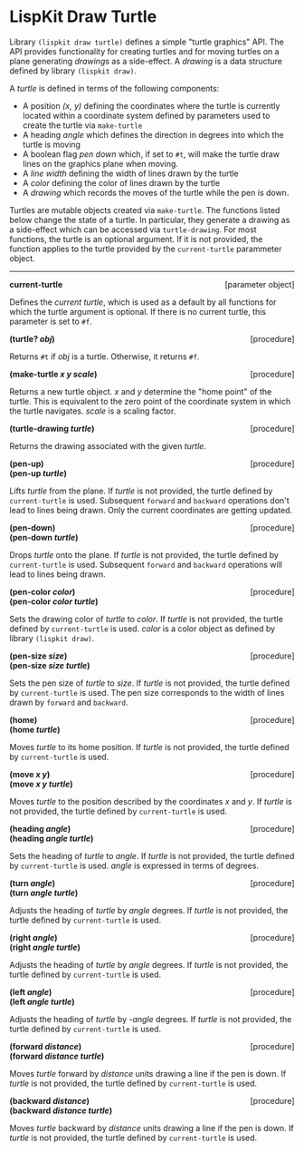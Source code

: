 # LispKit Draw Turtle

Library `(lispkit draw turtle)` defines a simple "turtle graphics" API. The API provides functionality for creating turtles and for moving turtles on a plane generating _drawings_ as a side-effect. A _drawing_ is a data structure defined by library `(lispkit draw)`.

A _turtle_ is defined in terms of the following components:
   - A position _(x, y)_ defining the coordinates where the turtle is currently located within a coordinate system defined by parameters used to create the turtle via `make-turtle`
   - A heading _angle_ which defines the direction in degrees into which the turtle is moving
   - A boolean flag _pen down_ which, if set to `#t`, will make the turtle draw lines on the graphics plane when moving.
   - A _line width_ defining the width of lines drawn by the turtle
   - A _color_ defining the color of lines drawn by the turtle
   - A _drawing_ which records the moves of the turtle while the pen is down.

Turtles are mutable objects created via `make-turtle`. The functions listed below change the state of a turtle. In particular, they generate a drawing as a side-effect which can be accessed via `turtle-drawing`. For most functions, the turtle is an optional argument. If it is not provided, the function applies to the turtle provided by the `current-turtle` parammeter object.

***

**current-turtle** &nbsp;&nbsp;&nbsp; <span style="float:right;text-align:rigth;">[parameter object]</span>  

Defines the _current turtle_, which is used as a default by all functions for which the turtle argument is optional. If there is no current turtle, this parameter is set to `#f`.

**(turtle? _obj_)** &nbsp;&nbsp;&nbsp; <span style="float:right;text-align:rigth;">[procedure]</span>  

Returns `#t` if _obj_ is a turtle. Otherwise, it returns `#f`.

**(make-turtle _x y scale_)** &nbsp;&nbsp;&nbsp; <span style="float:right;text-align:rigth;">[procedure]</span>  

Returns a new turtle object. _x_ and _y_ determine the "home point" of the turtle. This is equivalent to the zero point of the coordinate system in which the turtle navigates. _scale_ is a scaling factor.

**(turtle-drawing _turtle_)** &nbsp;&nbsp;&nbsp; <span style="float:right;text-align:rigth;">[procedure]</span>  

Returns the drawing associated with the given _turtle_.

**(pen-up)** &nbsp;&nbsp;&nbsp; <span style="float:right;text-align:rigth;">[procedure]</span>  
**(pen-up _turtle_)**  

Lifts _turtle_ from the plane. If _turtle_ is not provided, the turtle defined by `current-turtle` is used. Subsequent `forward` and `backward` operations don't lead to lines being drawn. Only the current coordinates are getting updated.

**(pen-down)** &nbsp;&nbsp;&nbsp; <span style="float:right;text-align:rigth;">[procedure]</span>  
**(pen-down _turtle_)**  

Drops _turtle_ onto the plane. If _turtle_ is not provided, the turtle defined by `current-turtle` is used. Subsequent `forward` and `backward` operations will lead to lines being drawn.

**(pen-color _color_)** &nbsp;&nbsp;&nbsp; <span style="float:right;text-align:rigth;">[procedure]</span>  
**(pen-color _color turtle_)**  

Sets the drawing color of _turtle_ to _color_. If _turtle_ is not provided, the turtle defined by `current-turtle` is used. _color_ is a color object as defined by library `(lispkit draw)`.

**(pen-size _size_)** &nbsp;&nbsp;&nbsp; <span style="float:right;text-align:rigth;">[procedure]</span>  
**(pen-size _size turtle_)**  

Sets the pen size of _turtle_ to _size_. If _turtle_ is not provided, the turtle defined by `current-turtle` is used. The pen size corresponds to the width of lines drawn by `forward` and `backward`.

**(home)** &nbsp;&nbsp;&nbsp; <span style="float:right;text-align:rigth;">[procedure]</span>  
**(home _turtle_)**  

Moves _turtle_ to its home position. If _turtle_ is not provided, the turtle defined by `current-turtle` is used.

**(move _x y_)** &nbsp;&nbsp;&nbsp; <span style="float:right;text-align:rigth;">[procedure]</span>  
**(move _x y turtle_)**  

Moves _turtle_ to the position described by the coordinates _x_ and _y_. If _turtle_ is not provided, the turtle defined by `current-turtle` is used.

**(heading _angle_)** &nbsp;&nbsp;&nbsp; <span style="float:right;text-align:rigth;">[procedure]</span>  
**(heading _angle turtle_)**  

Sets the heading of _turtle_ to _angle_. If _turtle_ is not provided, the turtle defined by `current-turtle` is used. _angle_ is expressed in terms of degrees.

**(turn _angle_)** &nbsp;&nbsp;&nbsp; <span style="float:right;text-align:rigth;">[procedure]</span>  
**(turn _angle turtle_)**  

Adjusts the heading of _turtle_ by _angle_ degrees. If _turtle_ is not provided, the turtle defined by `current-turtle` is used.

**(right _angle_)** &nbsp;&nbsp;&nbsp; <span style="float:right;text-align:rigth;">[procedure]</span>  
**(right _angle turtle_)**  

Adjusts the heading of _turtle_ by _angle_ degrees. If _turtle_ is not provided, the turtle defined by `current-turtle` is used.

**(left _angle_)** &nbsp;&nbsp;&nbsp; <span style="float:right;text-align:rigth;">[procedure]</span>  
**(left _angle turtle_)**  

Adjusts the heading of _turtle_ by _-angle_ degrees. If _turtle_ is not provided, the turtle defined by `current-turtle` is used.

**(forward _distance_)** &nbsp;&nbsp;&nbsp; <span style="float:right;text-align:rigth;">[procedure]</span>  
**(forward _distance turtle_)**  

Moves _turtle_ forward by _distance_ units drawing a line if the pen is down. If _turtle_ is not provided, the turtle defined by `current-turtle` is used.

**(backward _distance_)** &nbsp;&nbsp;&nbsp; <span style="float:right;text-align:rigth;">[procedure]</span>  
**(backward _distance turtle_)**  

Moves _turtle_ backward by _distance_ units drawing a line if the pen is down. If _turtle_ is not provided, the turtle defined by `current-turtle` is used.


